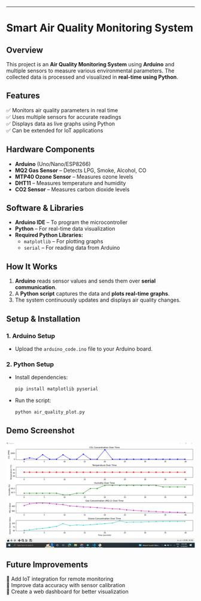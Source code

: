 ---

# **Smart Air Quality Monitoring System**  

## **Overview**  
This project is an **Air Quality Monitoring System** using **Arduino** and multiple sensors to measure various environmental parameters. The collected data is processed and visualized in **real-time using Python**.  

## **Features**  
✅ Monitors air quality parameters in real time  
✅ Uses multiple sensors for accurate readings  
✅ Displays data as live graphs using Python  
✅ Can be extended for IoT applications  

## **Hardware Components**  
- **Arduino** (Uno/Nano/ESP8266)  
- **MQ2 Gas Sensor** – Detects LPG, Smoke, Alcohol, CO  
- **MTP40 Ozone Sensor** – Measures ozone levels  
- **DHT11** – Measures temperature and humidity  
- **CO2 Sensor** – Measures carbon dioxide levels  

## **Software & Libraries**  
- **Arduino IDE** – To program the microcontroller  
- **Python** – For real-time data visualization  
- **Required Python Libraries:**  
  - `matplotlib` – For plotting graphs  
  - `serial` – For reading data from Arduino  

## **How It Works**  
1. **Arduino** reads sensor values and sends them over **serial communication**.  
2. A **Python script** captures the data and **plots real-time graphs**.  
3. The system continuously updates and displays air quality changes.  

## **Setup & Installation**  
### **1. Arduino Setup**  
- Upload the `arduino_code.ino` file to your Arduino board.  

### **2. Python Setup**  
- Install dependencies:  
  ```bash
  pip install matplotlib pyserial
  ```
- Run the script:  
  ```bash
  python air_quality_plot.py
  ```

## **Demo Screenshot**  
![Real-Time Graph](air_output.png) 

## **Future Improvements**  
🔹 Add IoT integration for remote monitoring  
🔹 Improve data accuracy with sensor calibration  
🔹 Create a web dashboard for better visualization  
